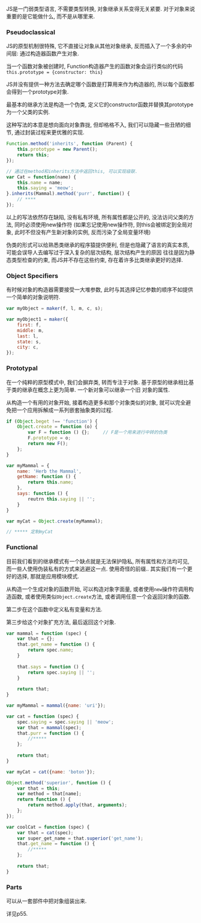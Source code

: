 JS是一门弱类型语言, 不需要类型转换, 对象继承关系变得无关紧要. 对于对象来说重要的是它能做什么, 而不是从哪里来.

### Pseudoclassical

JS的原型机制很特殊, 它不直接让对象从其他对象继承, 反而插入了一个多余的中间层: 通过构造器函数产生对象.

当一个函数对象被创建时, Function构造器产生的函数对象会运行类似的代码`this.prototype = {constructor: this}`

JS并没有提供一种方法去确定哪个函数是打算用来作为构造器的, 所以每个函数都会得到一个prototype对象.

最基本的继承方法是构造一个伪类, 定义它的constructor函数并替换其prototype为一个父类的实例.

这种写法的本意是想向面向对象靠拢, 但却格格不入, 我们可以隐藏一些丑陋的细节, 通过封装过程来更优雅的实现.

```js
Function.method('inherits', function (Parent) {
    this.prototype = new Parent();
    return this;
});

// 通过在method和inherits方法中返回this, 可以实现级联.
var Cat = function(name) {
    this.name = name;
    this.saying = 'meow';
}.inherits(Mammal).method('purr', function() {
    // ****
});
```
以上的写法依然存在缺陷, 没有私有环境, 所有属性都是公开的, 没法访问父类的方法, 同时必须使用new操作符
(如果忘记使用new操作符, 则this会被绑定到全局对象, 此时不但没有产生新对象的实例, 反而污染了全局变量环境)

伪类的形式可以给熟悉类继承的程序猿提供便利, 但是也隐藏了语言的真实本质, 可能会误导人去编写过于深入复杂的层次结构, 层次结构产生的原因
往往是因为静态类型检查的约束, 而JS并不存在这些约束, 存在着许多比类继承更好的选择.

### Object Specifiers

有时候对象的构造器需要接受一大堆参数, 此时与其选择记忆参数的顺序不如提供一个简单的对象说明符.

```js
var myObject = maker(f, l, m, c, s);

var myObject1 = maker({
    first: f,
    middle: m,
    last: l,
    state: s,
    city: c,
});
```

### Prototypal

在一个纯粹的原型模式中, 我们会摒弃类, 转而专注于对象. 基于原型的继承相比基于类的继承在概念上更为简单. 一个新对象可以继承一个旧
对象的属性.

从构造一个有用的对象开始, 接着构造更多和那个对象类似的对象, 就可以完全避免把一个应用拆解成一系列嵌套抽象类的过程.

```js
if (Object.beget !== 'function') {        
    Object.create = function (o) {
        var F = function () {};     // F是一个用来进行中转的伪类
        F.prototype = o;
        return new F();
    };
}

var myMammal = {
    name: 'Herb the Mammal',
    getName: function () {
        return this.name;
    },
    says: function () {
        reutrn this.saying || '';
    }
}

var myCat = Object.create(myMammal);

// ***** 定制myCat
```

### Functional

目前我们看到的继承模式有一个缺点就是无法保护隐私, 所有属性和方法均可见, 而一些人使用伪装私有的方式来逃避这一点. 使用奇怪的前缀..
其实我们有一个更好的选择, 那就是应用模块模式.

从构造一个生成对象的函数开始, 可以构造对象字面量, 或者使用`new`操作符调用构造函数, 或者使用类似`Object.create`方法, 或者调用任意一个会返回对象的函数.

第二步在这个函数中定义私有变量和方法.

第三步给这个对象扩充方法, 最后返回这个对象.

```js
var mammal = function (spec) {
    var that = {};
    that.get_name = function () {
        return spec.name;
    }
    
    that.says = function () {
        return spec.saying || '';
    }
    
    return that;
}

var myMammal = mammal({name: 'uri'});

var cat = function (spec) {
    spec.saying = spec.saying || 'meow';
    var that = mammal(spec);
    that.purr = function () {
        //*****
    };
    
    return that;
}

var myCat = cat({name: 'boton'});

Object.method('superior', function () {
    var that = this;
    var method = that[name];
    return function () {
        return method.apply(that, arguments);
    };
});

var coolCat = function (spec) {
    var that = cat(spec);
    var super_get_name = that.superior('get_name');
    that.get_name = function () {
        //*****
    };
    
    return that;
}
```
### Parts

可以从一套部件中把对象组装出来.

详见p55.
